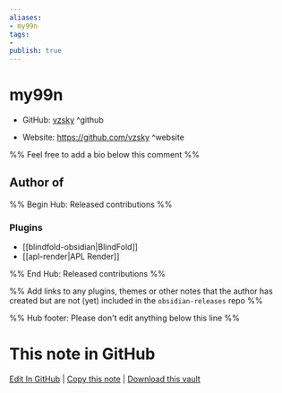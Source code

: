 ```yaml
---
aliases:
- my99n
tags:
- 
publish: true
---
```


# my99n

- GitHub: [vzsky](https://github.com/vzsky/) ^github
<!-- - Discord: `@` ^discord-->
- Website: <https://github.com/vzsky> ^website
<!-- - [[Publish sites|Publish site]]: <https://> ^publish-->

%% Feel free to add a bio below this comment %%


## Author of

%% Begin Hub: Released contributions %%
### Plugins
- [[blindfold-obsidian|BlindFold]]
- [[apl-render|APL Render]]

%% End Hub: Released contributions %%

%% Add links to any plugins, themes or other notes that the author has created but are not (yet) included in the `obsidian-releases` repo %%

<!--
### Unlisted plugins
-->

<!--
### Others
-->

<!--
## Sponsor this author
-->

<!-- - [[GitHub sponsors]]: [Sponsor @vzsky on GitHub Sponsors](https://github.com/sponsors/vzsky) ^github-sponsor-->
<!-- - [[Buy me a coffee]]: <https://> ^buy-me-a-coffee-->
<!-- - [[PayPal]]: <https://> ^paypal-->
<!-- - [[Patreon]]: <https://> ^patreon-->

<!--
## Follow this author
-->

<!-- - [[YouTube Channels|On YouTube]]: <https://> ^youtube-->
<!-- - Twitter: <https://> ^twitter-->
<!-- - ... -->

%% Hub footer: Please don't edit anything below this line %%

# This note in GitHub

<span class="git-footer">[Edit In GitHub](https://github.dev/obsidian-community/obsidian-hub/blob/main/01%20-%20Community/People/vzsky.md "git-hub-edit-note") | [Copy this note](https://raw.githubusercontent.com/obsidian-community/obsidian-hub/main/01%20-%20Community/People/vzsky.md "git-hub-copy-note") | [Download this vault](https://github.com/obsidian-community/obsidian-hub/archive/refs/heads/main.zip "git-hub-download-vault") </span>
